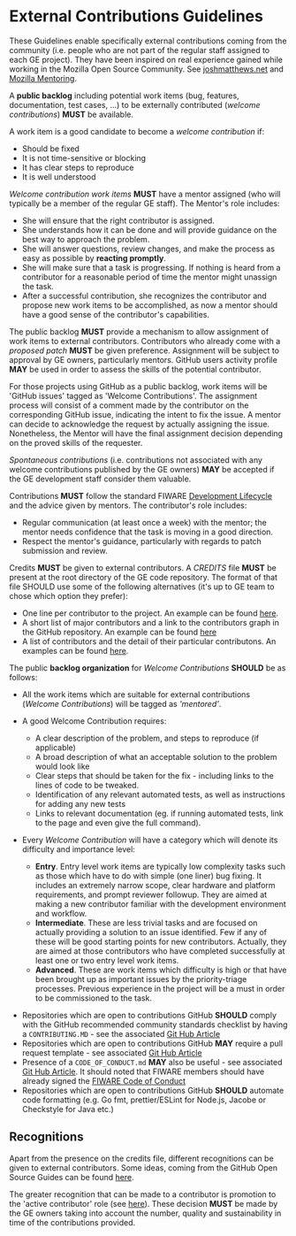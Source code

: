 # External Contributions Guidelines

These Guidelines enable specifically external contributions coming from the community (i.e. people who are not part of
the regular staff assigned to each GE project). They have been inspired on real experience gained while working in the
Mozilla Open Source Community. See [joshmatthews.net](http://www.joshmatthews.net/deck.js/mentor/) and
[Mozilla Mentoring](https://wiki.mozilla.org/Contribute/Coding/Mentoring).

A **public backlog** including potential work items (bug, features, documentation, test cases, ...) to be externally
contributed (_welcome contributions_) **MUST** be available.

A work item is a good candidate to become a _welcome contribution_ if:

-   Should be fixed
-   It is not time-sensitive or blocking
-   It has clear steps to reproduce
-   It is well understood

_Welcome contribution work items_ **MUST** have a mentor assigned (who will typically be a member of the regular GE
staff). The Mentor's role includes:

-   She will ensure that the right contributor is assigned.
-   She understands how it can be done and will provide guidance on the best way to approach the problem.
-   She will answer questions, review changes, and make the process as easy as possible by **reacting promptly**.
-   She will make sure that a task is progressing. If nothing is heard from a contributor for a reasonable period of
    time the mentor might unassign the task.
-   After a successful contribution, she recognizes the contributor and propose new work items to be accomplished, as
    now a mentor should have a good sense of the contributor's capabilities.

The public backlog **MUST** provide a mechanism to allow assignment of work items to external contributors. Contributors
who already come with a _proposed patch_ **MUST** be given preference. Assignment will be subject to approval by GE
owners, particularly mentors. GitHub users activity profile **MAY** be used in order to assess the skills of the
potential contributor.

For those projects using GitHub as a public backlog, work items will be 'GitHub issues' tagged as 'Welcome
Contributions'. The assignment process will consist of a comment made by the contributor on the corresponding GitHub
issue, indicating the intent to fix the issue. A mentor can decide to acknowledge the request by actually assigning the
issue. Nonetheless, the Mentor will have the final assignment decision depending on the proved skills of the requester.

_Spontaneous contributions_ (i.e. contributions not associated with any welcome contributions published by the GE
owners) **MAY** be accepted if the GE development staff consider them valuable.

Contributions **MUST** follow the standard FIWARE [Development Lifecycle](development.md#Development_Lifecycle) and the
advice given by mentors. The contributor's role includes:

-   Regular communication (at least once a week) with the mentor; the mentor needs confidence that the task is moving in
    a good direction.
-   Respect the mentor's guidance, particularly with regards to patch submission and review.

Credits **MUST** be given to external contributors. A _CREDITS_ file **MUST** be present at the root directory of the GE
code repository. The format of that file SHOULD use some of the following alternatives (it's up to GE team to chose
which option they prefer):

-   One line per contributor to the project. An example can be found
    [here](https://github.com/nodejs/node/blob/master/AUTHORS).
-   A short list of major contributors and a link to the contributors graph in the GitHub repository. An example can be
    found [here](https://github.com/Kotti/Kotti/blob/master/AUTHORS.txt)
-   A list of contributors and the detail of their particular contributons. An examples can be found
    [here](https://github.com/sinatra/sinatra/blob/master/AUTHORS.md).

The public **backlog organization** for _Welcome Contributions_ **SHOULD** be as follows:

-   All the work items which are suitable for external contributions (_Welcome Contributions_) will be tagged as
    _'mentored'_.
-   A good Welcome Contribution requires:

    -   A clear description of the problem, and steps to reproduce (if applicable)
    -   A broad description of what an acceptable solution to the problem would look like
    -   Clear steps that should be taken for the fix - including links to the lines of code to be tweaked.
    -   Identification of any relevant automated tests, as well as instructions for adding any new tests
    -   Links to relevant documentation (eg. if running automated tests, link to the page and even give the full
        command).

-   Every _Welcome Contribution_ will have a category which will denote its difficulty and importance level:
    -   **Entry**. Entry level work items are typically low complexity tasks such as those which have to do with simple
        (one liner) bug fixing. It includes an extremely narrow scope, clear hardware and platform requirements, and
        prompt reviewer followup. They are aimed at making a new contributor familiar with the development environment
        and workflow.
    -   **Intermediate**. These are less trivial tasks and are focused on actually providing a solution to an issue
        identified. Few if any of these will be good starting points for new contributors. Actually, they are aimed at
        those contributors who have completed successfully at least one or two entry level work items.
    -   **Advanced**. These are work items which difficulty is high or that have been brought up as important issues by
        the priority-triage processes. Previous experience in the project will be a must in order to be commissioned to
        the task.

*   Repositories which are open to contributions GitHub **SHOULD** comply with the GitHub recommended community
    standards checklist by having a `CONTRIBUTING.MD` - see the associated
    [Git Hub Article](https://help.github.com/articles/setting-guidelines-for-repository-contributors/)
*   Repositories which are open to contributions GitHub **MAY** require a pull request template - see associated
    [Git Hub Article](https://help.github.com/articles/creating-a-pull-request-template-for-your-repository/)
*   Presence of a `CODE_OF_CONDUCT.md` **MAY** also be useful - see associated
    [Git Hub Article](https://help.github.com/articles/adding-a-code-of-conduct-to-your-project/). It should noted that
    FIWARE members should have already signed the
    [FIWARE Code of Conduct](https://www.fiware.org/foundation/code-of-conduct/)
*   Repositories which are open to contributions GitHub **SHOULD** automate code formatting (e.g. Go fmt,
    prettier/ESLint for Node.js, Jacobe or Checkstyle for Java etc.)

## Recognitions

Apart from the presence on the credits file, different recognitions can be given to external contributors. Some ideas,
coming from the GitHub Open Source Guides can be found [here](https://opensource.guide/).

The greater recognition that can be made to a contributor is promotion to the 'active contributor' role (see
[here](https://docs.google.com/spreadsheets/d/183li2rrkTM4fPpgYWUc3czL5pB9MdbyFJXnCXE3-Mjo/edit?usp=sharing)). These
decision **MUST** be made by the GE owners taking into account the number, quality and sustainability in time of the
contributions provided.
